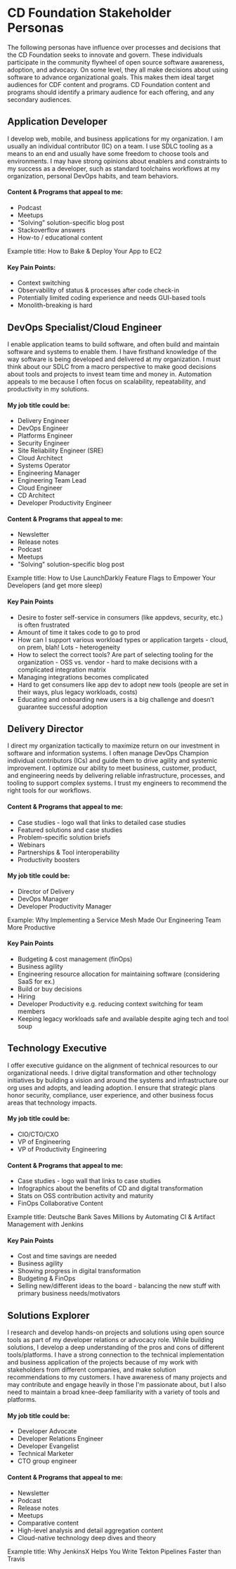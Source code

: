 # CD Foundation Stakeholder Personas

The following personas have influence over processes and decisions that the CD Foundation seeks to innovate and govern. These individuals participate in the community flywheel of open source software awareness, adoption, and advocacy. On some level, they all make decisions about using software to advance organizational goals. This makes them ideal target audiences for CDF content and programs. CD Foundation content and programs should identify a primary audience for each offering, and any secondary audiences.



## Application Developer

I develop web, mobile, and business applications for my organization. I am usually an individual contributor (IC) on a team. I use SDLC tooling as a means to an end and usually have some freedom to choose tools and environments. I may have strong opinions about enablers and constraints to my success as a developer, such as standard toolchains workflows at my organization, personal DevOps habits, and team behaviors. 

#### Content & Programs that appeal to me:
- Podcast
- Meetups
- "Solving" solution-specific blog post
- Stackoverflow answers
- How-to / educational content

Example title: How to Bake & Deploy Your App to EC2 

#### Key Pain Points:
- Context switching
- Observability of status & processes after code check-in
- Potentially limited coding experience and needs GUI-based tools
- Monolith-breaking is hard

## DevOps Specialist/Cloud Engineer

I enable application teams to build software, and often build and maintain software and systems to enable them. I have firsthand knowledge of the way software is being developed and delivered at my organization. I must think about our SDLC from a macro perspective to make good decisions about tools and projects to invest team time and money in. Automation appeals to me because I often focus on scalability, repeatability, and productivity in my solutions.

#### My job title could be:
- Delivery Engineer
- DevOps Engineer
- Platforms Engineer 
- Security Engineer
- Site Reliability Engineer (SRE)
- Cloud Architect
- Systems Operator
- Engineering Manager
- Engineering Team Lead
- Cloud Engineer
- CD Architect
- Developer Productivity Engineer

#### Content & Programs that appeal to me:
- Newsletter
- Release notes
- Podcast
- Meetups
- "Solving" solution-specific blog post

Example title: How to Use LaunchDarkly Feature Flags to Empower Your Developers (and get more sleep)

#### Key Pain Points 
- Desire to foster self-service in consumers (like appdevs, security, etc.) is often frustrated
- Amount of time it takes code to go to prod
- How can I support various workload types or application targets - cloud, on prem, blah! Lots - heterogeneity
- How to select the correct tools? Are part of selecting tooling for the organization - OSS vs. vendor - hard to make decisions with a complicated integration matrix
- Managing integrations becomes complicated
- Hard to get consumers like app dev to adopt new tools (people are set in their ways, plus legacy workloads, costs)
- Educating and onboarding new users is a big challenge and doesn’t guarantee successful adoption


## Delivery Director

I direct my organization tactically to maximize return on our investment in software and information systems. I often manage DevOps Champion individual contributors (ICs) and guide them to drive agility and systemic improvement. I optimize our ability to meet business, customer, product, and engineering needs by delivering reliable infrastructure, processes, and tooling to support complex systems. I trust my engineers to recommend the right tools for our workflows.

#### Content & Programs that appeal to me:
- Case studies - logo wall that links to detailed case studies
- Featured solutions and case studies
- Problem-specific solution briefs
- Webinars
- Partnerships & Tool interoperability
- Productivity boosters

#### My job title could be:
- Director of Delivery
- DevOps Manager
- Developer Productivity Manager

Example: Why Implementing a Service Mesh Made Our Engineering Team More Productive

#### Key Pain Points
- Budgeting & cost management (finOps)
- Business agility
- Engineering resource allocation for maintaining software (considering SaaS for ex.)
- Build or buy decisions
- Hiring
- Developer Productivity e.g. reducing context switching for team members
- Keeping legacy workloads safe and available despite aging tech and tool soup

## Technology Executive

I offer executive guidance on the alignment of technical resources to our organizational needs. I drive digital transformation and other technology initiatives by building a vision and around the systems and infrastructure our org uses and adopts, and leading adoption. I ensure that strategic plans honor security, compliance, user experience, and other business focus areas that technology impacts.

#### My job title could be:
- CIO/CTO/CXO
- VP of Engineering
- VP of Productivity Engineering

#### Content & Programs that appeal to me:
- Case studies - logo wall that links to case studies
- Infographics about the benefits of CD and digital transformation
- Stats on OSS contribution activity and maturity
- FinOps Collaborative Content

Example title: Deutsche Bank Saves Millions by Automating CI & Artifact Management with Jenkins

#### Key Pain Points
- Cost and time savings are needed
- Business agility
- Showing progress in digital transformation
- Budgeting & FinOps
- Selling new/different ideas to the board - balancing the new stuff with primary business needs/motivators


## Solutions Explorer

I research and develop hands-on projects and solutions using open source tools as part of my developer relations or advocacy role. While building solutions, I develop a deep understanding of the pros and cons of different tools/platforms. I have a strong connection to the technical implementation and business application of the projects because of my work with stakeholders from different companies, and make solution recommendations to my customers. I have awareness of many projects and may contribute and engage heavily in those I'm passionate about, but I also need to maintain a broad knee-deep familiarity with a variety of tools and platforms. 

#### My job title could be:
- Developer Advocate
- Developer Relations Engineer
- Developer Evangelist
- Technical Marketer
- CTO group engineer

#### Content & Programs that appeal to me:
- Newsletter
- Podcast
- Release notes
- Meetups
- Comparative content
- High-level analysis and detail aggregation content
- Cloud-native technology deep dives and theory

Example title: Why JenkinsX Helps You Write Tekton Pipelines Faster than Travis
